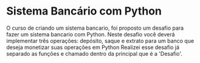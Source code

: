 # Sistema Bancário com Python

O curso de criando um sistema bancario, foi proposto um desafio para fazer um sistema bancario com Python.
Neste desafio você deverá implementar três operações: depósito, saque e extrato para um banco que deseja monetizar suas operações em Python
Realizei esse desafio já separado as funções e chamado dentro da principal que é a 'Desafio'.
